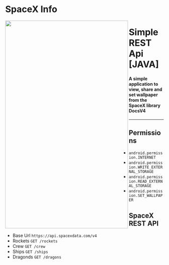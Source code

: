 # SpaceX Info

<a href="https://github.com/dgritsenko/SpaceXInfo">
<img align="left" src="https://github.com/dgritsenko/SpaceXInfo/blob/master/preview.gif" width="390" height="660" /></a>

<p><h1 align="left">Simple REST Api [JAVA]</h1></p>

<h4>A simple application to view, share and set wallpaper from the SpaceX library DocsV4</h4>

___



## Permissions
- `android.permission.INTERNET`
- `android.permission.WRITE_EXTERNAL_STORAGE`
- `android.permission.READ_EXTERNAL_STORAGE`
- `android.permission.SET_WALLPAPER`

## SpaceX REST API
* Base Url  `https://api.spacexdata.com/v4`
* Rockets `GET /rockets`
* Crew  `GET /crew`
* Ships `GET /ships`
* Dragonds `GET /dragons`
